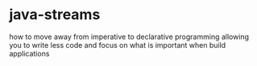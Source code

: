 # java-streams
how to move away from imperative to declarative programming allowing you to write less code and focus on what is important when build applications
